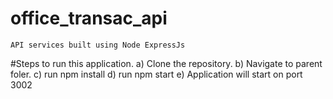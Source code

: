 # office_transac_api
    API services built using Node ExpressJs


#Steps to run this application.
    a) Clone the repository.
    b) Navigate to parent foler.
    c) run npm install
    d) run npm start
    e) Application will start on port 3002